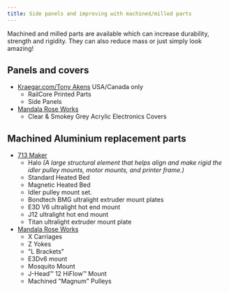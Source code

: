 ```yaml
---
title: Side panels and improving with machined/milled parts
--- 
```


Machined and milled parts are available which can increase durability, strength and rigidity. They can also reduce mass or just simply look amazing!

## Panels and covers
 
  * [Kraegar.com/Tony Akens](https://www.kraegar.com/shop) USA/Canada only
     * RailCore Printed Parts
     * Side Panels
   * [Mandala Rose Works](http://www.mandalaroseworks.com/product/railcore_parts)
     * Clear & Smokey Grey Acrylic Electronics Covers

## Machined Aluminium replacement parts

  * [713 Maker](https://713maker.com/railcore-ii-300zl)
    * Halo *(A large structural element that helps align and make rigid the idler pulley mounts, motor mounts, and printer frame.)*
    * Standard Heated Bed
    * Magnetic Heated Bed
    * Idler pulley mount set.
    * Bondtech BMG ultralight extruder mount plates
    * E3D V6 ultralight hot end mount
    * J12 ultralight hot end mount
    * Titan ultralight extruder mount plate
  * [Mandala Rose Works](http://www.mandalaroseworks.com/product/railcore_parts)
    * X Carriages
    * Z Yokes
    * "L Brackets"
    * E3Dv6 mount
    * Mosquito Mount
    * J-Head™ 12 HiFlow™ Mount
    * Machined "Magnum" Pulleys    
